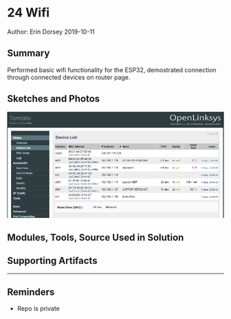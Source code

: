 #  24 Wifi

Author: Erin Dorsey 2019-10-11

## Summary
Performed basic wifi functionality for the ESP32, demostrated connection through connected devices on router page.

## Sketches and Photos
![Image](./images/connected_devices.png)

## Modules, Tools, Source Used in Solution


## Supporting Artifacts


-----

## Reminders
- Repo is private

